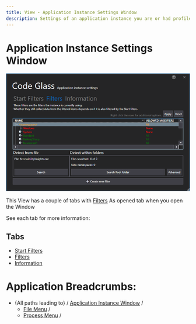 ```yaml
---
title: View - Application Instance Settings Window
description: Settings of an application instance you are or had profiled.
---
```

# Application Instance Settings Window
![assets/img/AppInstanceSettingsWindow/AppInstanceSettingsWindow.png](../../assets/img/AppInstanceSettingsWindow/AppInstanceSettingsWindow.png)

This View has a couple of tabs with [Filters](ApplicationInstanceSettingsWindow/Filters.md) As opened tab when you open the Window

See each tab for more information:
## Tabs
- [Start Filters](ApplicationInstanceSettingsWindow/StartFilters.md)
- [Filters](ApplicationInstanceSettingsWindow/Filters.md)
- [Information](ApplicationInstanceSettingsWindow/Information.md)


# Application Breadcrumbs: 

- {All paths leading to} /  [Application Instance Window](ApplicationInstanceDockWindow.md) / 
    - [File Menu](ApplicationInstanceDockWindow/MenuBar.md#file-menu) /
    - [Process Menu](ApplicationInstanceDockWindow/MenuBar.md#process-menu) /